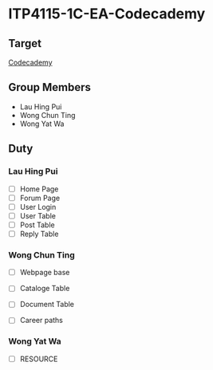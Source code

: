 # ITP4115-1C-EA-Codecademy

## Target
[Codecademy](https://www.codecademy.com/)

## Group Members
- Lau Hing Pui
- Wong Chun Ting 
- Wong Yat Wa

## Duty

### Lau Hing Pui
- [ ] Home Page
- [ ] Forum Page
- [ ] User Login
- [ ] User Table
- [ ] Post Table
- [ ] Reply Table

### Wong Chun Ting 
- [ ] Webpage base
- [ ] Cataloge Table
- [ ] Document Table
- [ ] Career paths


### Wong Yat Wa
- [ ] RESOURCE

